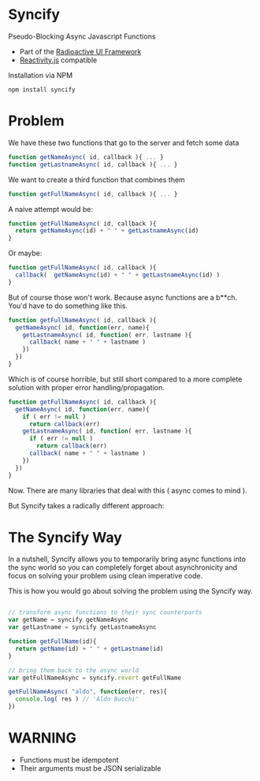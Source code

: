 # Syncify

Pseudo-Blocking Async Javascript Functions

* Part of the [Radioactive UI Framework](http://github.com/aldonline/radioactive)
* [Reactivity.js](http://github.com/aldonline/reactivity) compatible

Installation via NPM

```shell
npm install syncify
```




# Problem

We have these two functions that go to the server and fetch some data

```javascript
function getNameAsync( id, callback ){ ... }
function getLastnameAsync( id, callback ){ ... }
```

We want to create a third function that combines them

```javascript
function getFullNameAsync( id, callback ){ ... }
```

A naive attempt would be:

```javascript
function getFullNameAsync( id, callback ){ 
  return getNameAsync(id) + " " + getLastnameAsync(id)
}

```

Or maybe:

```javascript
function getFullNameAsync( id, callback ){ 
  callback(  getNameAsync(id) + " " + getLastnameAsync(id) )
}
```

But of course those won't work. Because async functions are a b**ch.
You'd have to do something like this.

```javascript
function getFullNameAsync( id, callback ){ 
  getNameAsync( id, function(err, name){
    getLastnameAsync( id, function( err, lastname ){
      callback( name + " " + lastname )
    })
  })
}
```

Which is of course horrible, but still short compared to a more complete solution with 
proper error handling/propagation.

```javascript
function getFullNameAsync( id, callback ){ 
  getNameAsync( id, function(err, name){
    if ( err != null )
      return callback(err)
    getLastnameAsync( id, function( err, lastname ){
      if ( err != null )
        return callback(err)
      callback( name + " " + lastname )
    })
  })
}
```

Now. There are many libraries that deal with this ( async comes to mind ).

But Syncify takes a radically different approach:

# The Syncify Way

In a nutshell, Syncify allows you to temporarily bring async functions into the sync world so you
can completely forget about asynchronicity and focus on solving your problem using clean imperative code.

This is how you would go about solving the problem using the Syncify way.

```javascript

// transform async functions to their sync counterparts
var getName = syncify getNameAsync
var getLastname = syncify getLastnameAsync

function getFullName(id){
  return getName(id) + " " + getLastname(id)
}

// bring them back to the async world
var getFullNameAsync = syncify.revert getFullName

getFullNameAsync( "aldo", function(err, res){
  console.log( res ) // 'Aldo Bucchi'
})

```

# WARNING

* Functions must be idempotent
* Their arguments must be JSON serializable

